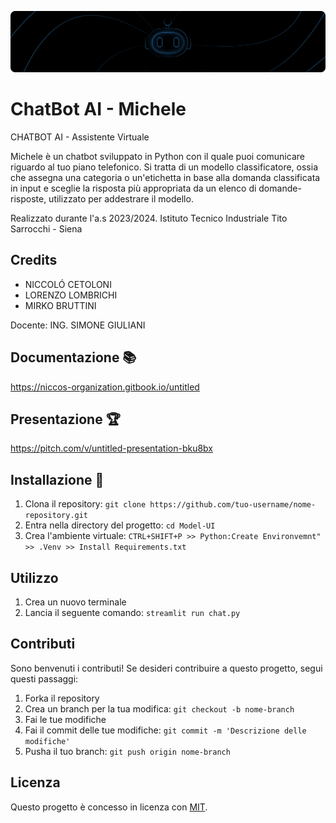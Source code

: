 ![Thumbimg](https://github.com/Nicco-2603/ChatBotAI---Project/blob/main/thumbgithub.png?raw=true)

# ChatBot AI - Michele

CHATBOT AI - Assistente Virtuale

Michele è un chatbot sviluppato in Python con il quale puoi comunicare riguardo al tuo piano telefonico.
Si tratta di un modello classificatore, ossia che assegna una categoria o un'etichetta in base alla domanda classificata in input e sceglie la risposta più appropriata da un elenco di domande-risposte, utilizzato per addestrare il modello.

Realizzato durante l'a.s 2023/2024. 
Istituto Tecnico Industriale Tito Sarrocchi - Siena

## Credits
- NICCOLÓ CETOLONI
- LORENZO LOMBRICHI
- MIRKO BRUTTINI

Docente: ING. SIMONE GIULIANI

## Documentazione 📚
https://niccos-organization.gitbook.io/untitled

## Presentazione 🏆
https://pitch.com/v/untitled-presentation-bku8bx

## Installazione 🔌

1. Clona il repository: `git clone https://github.com/tuo-username/nome-repository.git`
2. Entra nella directory del progetto: `cd Model-UI`
3. Crea l'ambiente virtuale: `CTRL+SHIFT+P >> Python:Create Environvemnt" >> .Venv >> Install Requirements.txt`

## Utilizzo

1. Crea un nuovo terminale
2. Lancia il seguente comando: `streamlit run chat.py`

## Contributi

Sono benvenuti i contributi! Se desideri contribuire a questo progetto, segui questi passaggi:

1. Forka il repository
2. Crea un branch per la tua modifica: `git checkout -b nome-branch`
3. Fai le tue modifiche
4. Fai il commit delle tue modifiche: `git commit -m 'Descrizione delle modifiche'`
5. Pusha il tuo branch: `git push origin nome-branch`

## Licenza

Questo progetto è concesso in licenza con [MIT](link-alla-licenza).
